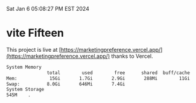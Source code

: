 Sat Jan  6 05:08:27 PM EST 2024

# vite Fifteen


This project is live at [https://marketingpreference.vercel.app/](https://marketingpreference.vercel.app/) thanks to Vercel.

```bash
System Memory
               total        used        free      shared  buff/cache   available
Mem:            15Gi       1.7Gi       2.9Gi       288Mi        11Gi        13Gi
Swap:          8.0Gi       646Mi       7.4Gi
System Storage
545M	.
